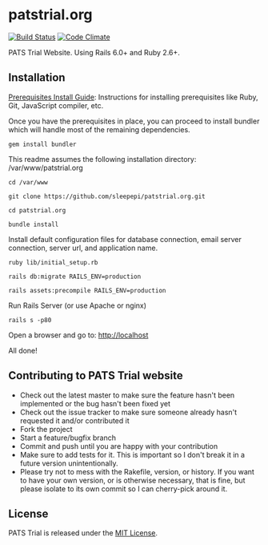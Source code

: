 # patstrial.org

[![Build Status](https://travis-ci.com/sleepepi/patstrial.org.svg?branch=master)](https://travis-ci.com/sleepepi/patstrial.org)
[![Code Climate](https://codeclimate.com/github/sleepepi/patstrial.org/badges/gpa.svg)](https://codeclimate.com/github/sleepepi/patstrial.org)

PATS Trial Website. Using Rails 6.0+ and Ruby 2.6+.

## Installation

[Prerequisites Install Guide](https://github.com/remomueller/documentation):
Instructions for installing prerequisites like Ruby, Git, JavaScript compiler,
etc.

Once you have the prerequisites in place, you can proceed to install bundler
which will handle most of the remaining dependencies.

```
gem install bundler
```

This readme assumes the following installation directory: /var/www/patstrial.org

```
cd /var/www

git clone https://github.com/sleepepi/patstrial.org.git

cd patstrial.org

bundle install
```

Install default configuration files for database connection, email server
connection, server url, and application name.

```
ruby lib/initial_setup.rb

rails db:migrate RAILS_ENV=production

rails assets:precompile RAILS_ENV=production
```

Run Rails Server (or use Apache or nginx)

```
rails s -p80
```

Open a browser and go to: [http://localhost](http://localhost)

All done!

## Contributing to PATS Trial website

- Check out the latest master to make sure the feature hasn't been implemented
  or the bug hasn't been fixed yet
- Check out the issue tracker to make sure someone already hasn't requested it
  and/or contributed it
- Fork the project
- Start a feature/bugfix branch
- Commit and push until you are happy with your contribution
- Make sure to add tests for it. This is important so I don't break it in a
  future version unintentionally.
- Please try not to mess with the Rakefile, version, or history. If you want to
  have your own version, or is otherwise necessary, that is fine, but please
  isolate to its own commit so I can cherry-pick around it.

## License

PATS Trial is released under the [MIT License](http://www.opensource.org/licenses/MIT).
